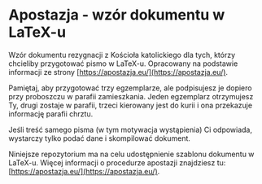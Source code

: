 # Apostazja - wzór dokumentu w LaTeX-u

Wzór dokumentu rezygnacji z Kościoła katolickiego dla tych, którzy chcieliby przygotować pismo w LaTeX-u. Opracowany na podstawie informacji ze strony [https://apostazja.eu/](https://apostazja.eu/).

Pamiętaj, aby przygotować trzy egzemplarze, ale podpisujesz je dopiero przy proboszczu w parafii zamieszkania. Jeden egzemplarz otrzymujesz Ty, drugi zostaje w parafii, trzeci kierowany jest do kurii i ona przekazuje informację parafii chrztu.

Jeśli treść samego pisma (w tym motywacja wystąpienia) Ci odpowiada, wystarczy tylko podać dane i skompilować dokument.

Niniejsze repozytorium ma na celu udostępnienie szablonu dokumentu w LaTeX-u. Więcej informacji o procedurze apostazji znajdziesz tu: [https://apostazja.eu/](https://apostazja.eu/).